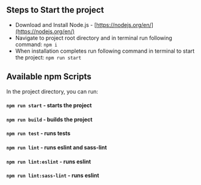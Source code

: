 ## Steps to Start the project

* Download and Install Node.js - [https://nodejs.org/en/](https://nodejs.org/en/)
* Navigate to project root directory and in terminal run following command: `npm i`
* When installation completes run following command in terminal to start the project: `npm run start`

## Available npm Scripts

In the project directory, you can run:

#### `npm run start` - starts the project
#### `npm run build` - builds the project
#### `npm run test` - runs tests
#### `npm run lint` - runs eslint and sass-lint
#### `npm run lint:eslint` - runs eslint
#### `npm run lint:sass-lint` - runs eslint